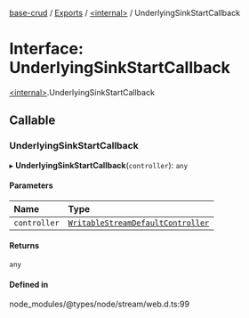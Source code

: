 [base-crud](../README.md) / [Exports](../modules.md) / [\<internal\>](../modules/internal_.md) / UnderlyingSinkStartCallback

# Interface: UnderlyingSinkStartCallback

[\<internal\>](../modules/internal_.md).UnderlyingSinkStartCallback

## Callable

### UnderlyingSinkStartCallback

▸ **UnderlyingSinkStartCallback**(`controller`): `any`

#### Parameters

| Name | Type |
| :------ | :------ |
| `controller` | [`WritableStreamDefaultController`](internal_.WritableStreamDefaultController.md) |

#### Returns

`any`

#### Defined in

node_modules/@types/node/stream/web.d.ts:99
